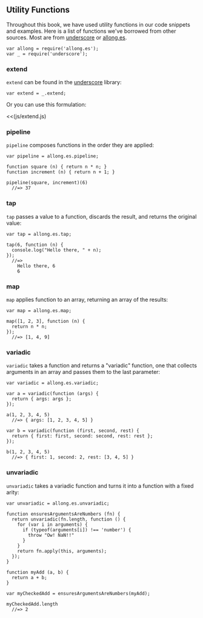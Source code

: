 ## Utility Functions

Throughout this book, we have used utility functions in our code snippets and examples. Here is a list of functions we've borrowed from other sources. Most are from [underscore][underscore] or [allong.es][allong.es].

    var allong = require('allong.es');
    var _ = require('underscore');

### extend

`extend` can be found in the [underscore][underscore] library:

    var extend = _.extend;

Or you can use this formulation:

<<(js/extend.js)

[underscore]: http://underscorejs.org
[allong.es]: http://allong.es
[ja]: https://leanpub.com/javascriptallongesix

### pipeline

`pipeline` composes functions in the order they are applied:

    var pipeline = allong.es.pipeline;

    function square (n) { return n * n; }
    function increment (n) { return n + 1; }

    pipeline(square, increment)(6)
      //=> 37

### tap

`tap` passes a value to a function, discards the result, and returns the original value:

    var tap = allong.es.tap;

    tap(6, function (n) {
      console.log("Hello there, " + n);
    });
      //=>
        Hello there, 6
        6

### map

`map` applies function to an array, returning an array of the results:

    var map = allong.es.map;

    map([1, 2, 3], function (n) {
      return n * n;
    });
      //=> [1, 4, 9]

### variadic

`variadic` takes a function and returns a "variadic" function, one that collects arguments in an array and passes them to the last parameter:

    var variadic = allong.es.variadic;

    var a = variadic(function (args) {
      return { args: args };
    });

    a(1, 2, 3, 4, 5)
      //=> { args: [1, 2, 3, 4, 5] }

    var b = variadic(function (first, second, rest) {
      return { first: first, second: second, rest: rest };
    });

    b(1, 2, 3, 4, 5)
      //=> { first: 1, second: 2, rest: [3, 4, 5] }

### unvariadic

`unvariadic` takes a variadic function and turns it into a function with a fixed arity:

    var unvariadic = allong.es.unvariadic;

    function ensuresArgumentsAreNumbers (fn) {
      return unvariadic(fn.length, function () {
        for (var i in arguments) {
          if (typeof(arguments[i]) !== 'number') {
            throw "Ow! NaN!!"
          }
        }
        return fn.apply(this, arguments);
      });
    }

    function myAdd (a, b) {
      return a + b;
    }

    var myCheckedAdd = ensuresArgumentsAreNumbers(myAdd);

    myCheckedAdd.length
      //=> 2
